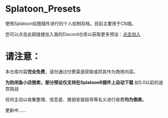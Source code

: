 # Splatoon_Presets
使用Splatoon绘图插件进行的个人绘制存档，目前主要用于CN版。

您可以点击此超链接加入我的Discord仓库以获取更多预设：[点击加入](https://discord.gg/cxaSgg79zu )

# 请注意：
本仓库内容**完全免费**，请勿通过付费渠道获取或将其作为商用内容。

**为防闲鱼小店倒卖，部分预设仅支持在SplatoonR插件上自动下载** 如5.0以前的迷宫挑战

任何主动以收集整理、信息差、推销安装指导等名义进行收费**均为倒卖**。

更新中……
